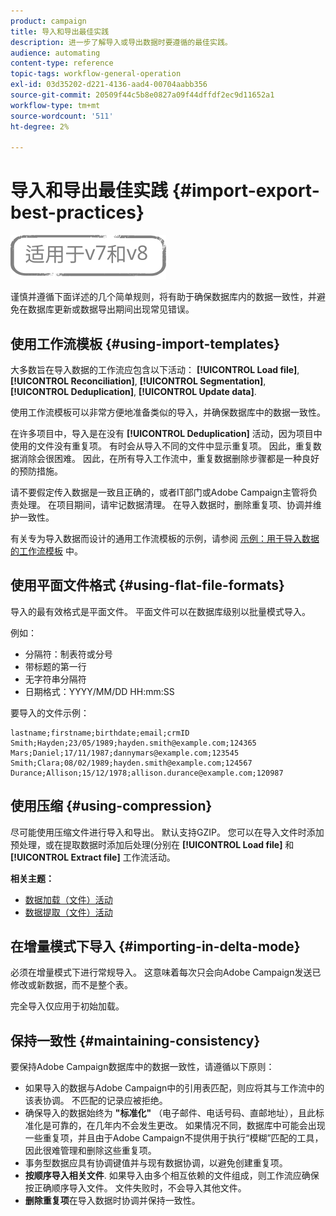 ```yaml
---
product: campaign
title: 导入和导出最佳实践
description: 进一步了解导入或导出数据时要遵循的最佳实践。
audience: automating
content-type: reference
topic-tags: workflow-general-operation
exl-id: 03d35202-d221-4136-aad4-00704aabb356
source-git-commit: 20509f44c5b8e0827a09f44dffdf2ec9d11652a1
workflow-type: tm+mt
source-wordcount: '511'
ht-degree: 2%

---
```


# 导入和导出最佳实践 {#import-export-best-practices}

![](../../assets/common.svg)

谨慎并遵循下面详述的几个简单规则，将有助于确保数据库内的数据一致性，并避免在数据库更新或数据导出期间出现常见错误。

## 使用工作流模板 {#using-import-templates}

大多数旨在导入数据的工作流应包含以下活动： **[!UICONTROL Load file]**, **[!UICONTROL Reconciliation]**, **[!UICONTROL Segmentation]**, **[!UICONTROL Deduplication]**, **[!UICONTROL Update data]**.

使用工作流模板可以非常方便地准备类似的导入，并确保数据库中的数据一致性。

在许多项目中，导入是在没有 **[!UICONTROL Deduplication]** 活动，因为项目中使用的文件没有重复项。 有时会从导入不同的文件中显示重复项。 因此，重复数据消除会很困难。 因此，在所有导入工作流中，重复数据删除步骤都是一种良好的预防措施。

请不要假定传入数据是一致且正确的，或者IT部门或Adobe Campaign主管将负责处理。 在项目期间，请牢记数据清理。 在导入数据时，删除重复项、协调并维护一致性。

有关专为导入数据而设计的通用工作流模板的示例，请参阅 [示例：用于导入数据的工作流模板](../../platform/using/creating-import-export-templates.md) 中。

## 使用平面文件格式 {#using-flat-file-formats}

导入的最有效格式是平面文件。 平面文件可以在数据库级别以批量模式导入。

例如：

* 分隔符：制表符或分号
* 带标题的第一行
* 无字符串分隔符
* 日期格式：YYYY/MM/DD HH:mm:SS

要导入的文件示例：

```
lastname;firstname;birthdate;email;crmID
Smith;Hayden;23/05/1989;hayden.smith@example.com;124365
Mars;Daniel;17/11/1987;dannymars@example.com;123545
Smith;Clara;08/02/1989;hayden.smith@example.com;124567
Durance;Allison;15/12/1978;allison.durance@example.com;120987
```

## 使用压缩 {#using-compression}

尽可能使用压缩文件进行导入和导出。 默认支持GZIP。 您可以在导入文件时添加预处理，或在提取数据时添加后处理(分别在 **[!UICONTROL Load file]** 和 **[!UICONTROL Extract file]** 工作流活动。

**相关主题：**

* [数据加载（文件）活动](../../workflow/using/data-loading--file-.md)
* [数据提取（文件）活动](../../workflow/using/extraction--file-.md)

## 在增量模式下导入 {#importing-in-delta-mode}

必须在增量模式下进行常规导入。 这意味着每次只会向Adobe Campaign发送已修改或新数据，而不是整个表。

完全导入仅应用于初始加载。

## 保持一致性 {#maintaining-consistency}

要保持Adobe Campaign数据库中的数据一致性，请遵循以下原则：

* 如果导入的数据与Adobe Campaign中的引用表匹配，则应将其与工作流中的该表协调。 不匹配的记录应被拒绝。
* 确保导入的数据始终为 **&quot;标准化&quot;** （电子邮件、电话号码、直邮地址），且此标准化是可靠的，在几年内不会发生更改。 如果情况不同，数据库中可能会出现一些重复项，并且由于Adobe Campaign不提供用于执行“模糊”匹配的工具，因此很难管理和删除这些重复项。
* 事务型数据应具有协调键值并与现有数据协调，以避免创建重复项。
* **按顺序导入相关文件**. 如果导入由多个相互依赖的文件组成，则工作流应确保按正确顺序导入文件。 文件失败时，不会导入其他文件。
* **删除重复项**&#x200B;在导入数据时协调并保持一致性。
